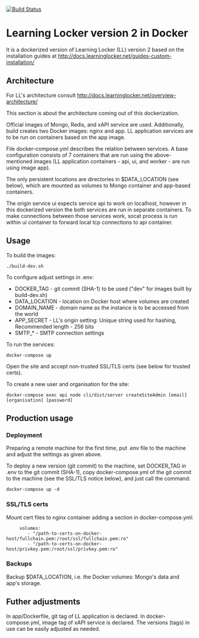 [![Build Status](https://travis-ci.org/srijken/learninglocker2-docker.svg?branch=master)](https://travis-ci.org/srijken/learninglocker2-docker)

# Learning Locker version 2 in Docker

It is a dockerized version of Learning Locker (LL) version 2 based on the installation guides at http://docs.learninglocker.net/guides-custom-installation/

## Architecture

For LL's architecture consult http://docs.learninglocker.net/overview-architecture/

This section is about the architecture coming out of this dockerization.

Official images of Mongo, Redis, and xAPI service are used.
Additionally, build creates two Docker images: nginx and app. 
LL application services are to be run on containers based on the app image. 

File docker-compose.yml describes the relation between services. 
A base configuration consists of 7 containers that are run using the above-mentioned images 
(LL application containers - api, ui, and worker - are run using image app).

The only persistent locations are directories in $DATA_LOCATION (see below), 
which are mounted as volumes to Mongo container and app-based containers.

The origin service ui expects service api to work on localhost, 
however in this dockerized version the both services are run in separate containers. 
To make connections between those services work, socat process is run within ui container to forward local tcp connections to api container.

## Usage

To build the images:

```
./build-dev.sh
```

To configure adjust settings in .env:

* DOCKER_TAG - git commit (SHA-1) to be used ("dev" for images built by build-dev.sh)
* DATA_LOCATION - location on Docker host where volumes are created
* DOMAIN_NAME - domain name as the instance is to be accessed from the world
* APP_SECRET - LL's origin setting: Unique string used for hashing, Recommended length - 256 bits
* SMTP_* - SMTP connection settings

To run the services:

```
docker-compose up
```

Open the site and accept non-trusted SSL/TLS certs (see below for trusted certs).

To create a new user and organisation for the site:

```
docker-compose exec api node cli/dist/server createSiteAdmin [email] [organisation] [password]
```

## Production usage

### Deployment

Preparing a remote machine for the first time, put .env file to the machine and adjust the settings as given above.

To deploy a new version (git commit) to the machine, 
set DOCKER_TAG in .env to the git commit (SHA-1),
copy docker-compose.yml of the git commit to the machine 
(see the SSL/TLS notice below),
and just call the command:

```
docker-compose up -d
```

### SSL/TLS certs

Mount cert files to nginx container adding a section in docker-compose.yml:

```
     volumes:
        - "/path-to-certs-on-docker-host/fullchain.pem:/root/ssl/fullchain.pem:ro"
        - "/path-to-certs-on-docker-host/privkey.pem:/root/ssl/privkey.pem:ro"
```

### Backups

Backup $DATA_LOCATION, i.e. the Docker volumes: Mongo's data and app's storage. 

## Futher adjustments

In app/Dockerfile, git tag of LL application is declared.
In docker-compose.yml, image tag of xAPI service is declared.
The versions (tags) in use can be easily adjusted as needed.

